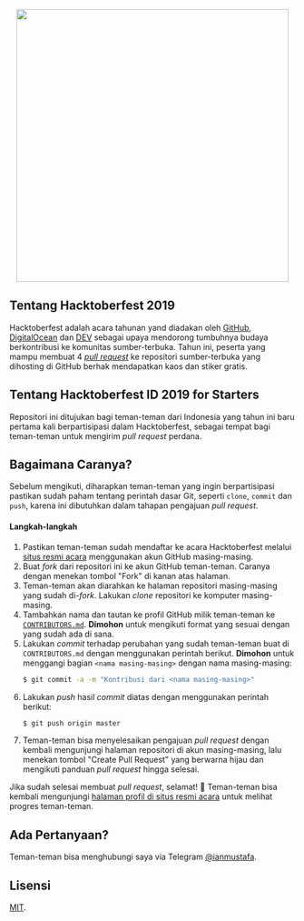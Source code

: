 <p align="center"><img src="https://hacktoberfest.digitalocean.com/assets/logo-hf19-header-8245176fe235ab5d942c7580778a914110fa06a23c3d55bf40e2d061809d8785.svg" width="480"></p>

## Tentang Hacktoberfest 2019
Hacktoberfest adalah acara tahunan yand diadakan oleh [GitHub](https://github.com/), [DigitalOcean](https://m.do.co/c/061ee06582b1) dan [DEV](https://dev.to) sebagai upaya mendorong tumbuhnya budaya berkontribusi ke komunitas sumber-terbuka. Tahun ini, peserta yang mampu membuat 4 _[pull request](https://help.github.com/en/articles/creating-a-pull-request)_ ke repositori sumber-terbuka yang dihosting di GitHub berhak mendapatkan kaos dan stiker gratis.

## Tentang Hacktoberfest ID 2019 for Starters 
Repositori ini ditujukan bagi teman-teman dari Indonesia yang tahun ini baru pertama kali berpartisipasi dalam Hacktoberfest, sebagai tempat bagi teman-teman untuk mengirim _pull request_ perdana.

## Bagaimana Caranya?
Sebelum mengikuti, diharapkan teman-teman yang ingin berpartisipasi pastikan sudah paham tentang perintah dasar Git, seperti `clone`, `commit` dan `push`, karena ini dibutuhkan dalam tahapan pengajuan _pull request_.
#### Langkah-langkah
1. Pastikan teman-teman sudah mendaftar ke acara Hacktoberfest melalui [situs resmi acara](https://hacktoberfest.digitalocean.com/) menggunakan akun GitHub masing-masing.
2. Buat _fork_ dari repositori ini ke akun GitHub teman-teman. Caranya dengan menekan tombol "Fork" di kanan atas halaman.
3. Teman-teman akan diarahkan ke halaman repositori masing-masing yang sudah di-_fork_. Lakukan _clone_ repositori ke komputer masing-masing.
4. Tambahkan nama dan tautan ke profil GitHub milik teman-teman ke [`CONTRIBUTORS.md`](CONTRIBUTORS.md). **Dimohon** untuk mengikuti format yang sesuai dengan yang sudah ada di sana.
5. Lakukan _commit_ terhadap perubahan yang sudah teman-teman buat di `CONTRIBUTORS.md` dengan menggunakan perintah berikut. **Dimohon** untuk menggangi bagian `<nama masing-masing>` dengan nama masing-masing:
   ```sh
   $ git commit -a -m "Kontribusi dari <nama masing-masing>"
   ```
6. Lakukan _push_ hasil _commit_ diatas dengan menggunakan perintah berikut:
   ```sh
   $ git push origin master
   ```
7. Teman-teman bisa menyelesaikan pengajuan _pull request_ dengan kembali mengunjungi halaman repositori di akun masing-masing, lalu menekan tombol "Create Pull Request" yang berwarna hijau dan mengikuti panduan _pull request_ hingga selesai.

Jika sudah selesai membuat _pull request_, selamat! 🎉
Teman-teman bisa kembali mengunjungi [halaman profil di situs resmi acara](https://hacktoberfest.digitalocean.com/) untuk melihat progres teman-teman.

## Ada Pertanyaan?
Teman-teman bisa menghubungi saya via Telegram [@ianmustafa](https://t.me/ianmustafa).

## Lisensi
[MIT](LICENSE).